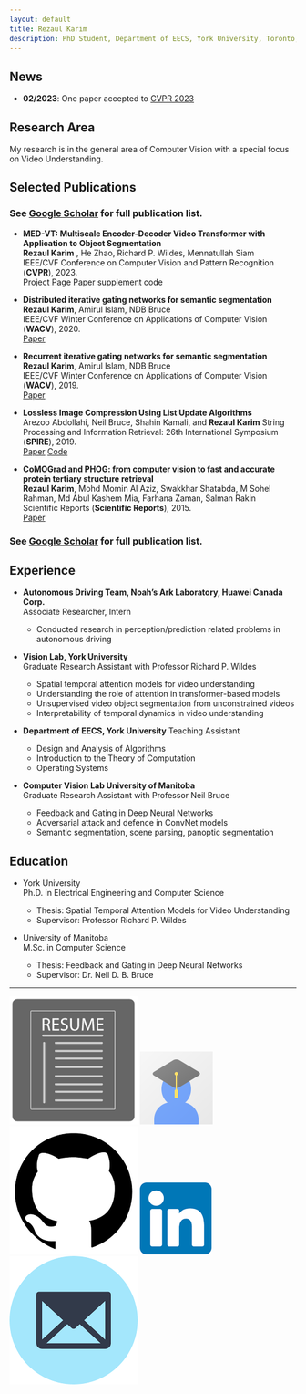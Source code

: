 ```yaml
---
layout: default
title: Rezaul Karim
description: PhD Student, Department of EECS, York University, Toronto, Canada. <br> <a title="Resume" href="/my/includes/resume.pdf"><img class="svg-social-icon" src="/my/includes/resume_icon.png"></a> <a title="Google Scholar" href="https://scholar.google.com/citations?hl=en&user=sgKzrSgAAAAJ&view_op=list_works&sortby=pubdate"><img class="svg-social-icon" src="/my/includes/avatar_scholar_128.png"></a> <a title="Github" href="https://github.com/rkyuca"><img class="svg-social-icon" src="/my/includes/github_icon_black.png"></a> <a title="LinkedIn" href="https://www.linkedin.com/in/rezaulkarimyu/"><img class="svg-social-icon" src="/my/includes/linkedin_icon_square.png"></a> <a title="Email" href="mailto:karimr31@yorku.ca"><img class="svg-social-icon" src="/my/includes/email_icon_blue.png"></a>
---
```




## News   
* **02/2023**: One paper accepted to [CVPR 2023](https://cvpr2023.thecvf.com)

## Research Area
My research is in the general area of Computer Vision with a special focus on Video Understanding. 


## Selected Publications   
### See [Google Scholar](https://scholar.google.com/citations?view_op=list_works&hl=en&hl=en&user=sgKzrSgAAAAJ&sortby=pubdate)  for full publication list.


*  **MED-VT: Multiscale Encoder-Decoder Video Transformer with Application to Object Segmentation**  
**Rezaul Karim** , He Zhao, Richard P. Wildes, Mennatullah Siam  
IEEE/CVF Conference on Computer Vision and Pattern Recognition (**CVPR**), 2023.  
[Project Page](./medvt/index.html) [Paper](https://openaccess.thecvf.com/content/CVPR2023/papers/Karim_MED-VT_Multiscale_Encoder-Decoder_Video_Transformer_With_Application_To_Object_Segmentation_CVPR_2023_paper.pdf) [supplement](https://openaccess.thecvf.com/content/CVPR2023/supplemental/Karim_MED-VT_Multiscale_Encoder-Decoder_CVPR_2023_supplemental.pdf)  [code](https://github.com/rkyuca/medvt)

* **Distributed iterative gating networks for semantic segmentation**
**Rezaul Karim**, Amirul Islam, NDB Bruce   
IEEE/CVF Winter Conference on Applications of Computer Vision (**WACV**), 2020.   
[Paper](https://openaccess.thecvf.com/content_WACV_2020/papers/Karim_Distributed_Iterative_Gating_Networks_for_Semantic_Segmentation_WACV_2020_paper.pdf)


* **Recurrent iterative gating networks for semantic segmentation**   
**Rezaul Karim**, Amirul Islam, NDB Bruce   
IEEE/CVF Winter Conference on Applications of Computer Vision (**WACV**), 2019.   
[Paper](https://ieeexplore.ieee.org/stamp/stamp.jsp?arnumber=8658560)


* **Lossless Image Compression Using List Update Algorithms**   
Arezoo Abdollahi, Neil Bruce, Shahin Kamali, and **Rezaul Karim**
String Processing and Information Retrieval: 26th International Symposium (**SPIRE**), 2019.  
[Paper](https://link.springer.com/chapter/10.1007/978-3-030-32686-9_2) [Code](https://github.com/rkyuca/lossless_image_compression)

* **CoMOGrad and PHOG: from computer vision to fast and accurate protein tertiary structure retrieval**   
**Rezaul Karim**, Mohd Momin Al Aziz, Swakkhar Shatabda, M Sohel Rahman, Md Abul Kashem Mia, Farhana Zaman, Salman Rakin   
Scientific Reports (**Scientific Reports**), 2015.  
[Paper](https://www.nature.com/articles/srep13275)

### See [Google Scholar](https://scholar.google.com/citations?view_op=list_works&hl=en&hl=en&user=sgKzrSgAAAAJ&sortby=pubdate)  for full publication list.


## Experience 

*  **Autonomous Driving Team, Noah’s Ark Laboratory, Huawei Canada Corp.**  
Associate Researcher, Intern   
    * Conducted research in perception/prediction related problems in autonomous driving


* **Vision Lab, York University**  
Graduate Research Assistant with Professor Richard P. Wildes
  * Spatial temporal attention models for video understanding
  * Understanding the role of attention in transformer-based models
  * Unsupervised video object segmentation from unconstrained videos
  * Interpretability of temporal dynamics in video understanding 
  

* **Department of EECS, York University**
Teaching Assistant
  * Design and Analysis of Algorithms
  * Introduction to the Theory of Computation
  * Operating Systems
  

* **Computer Vision Lab University of Manitoba**   
Graduate Research Assistant with Professor Neil Bruce
  * Feedback and Gating in Deep Neural Networks
  * Adversarial attack and defence in ConvNet models
  * Semantic segmentation, scene parsing, panoptic segmentation


## Education

* York University  
Ph.D. in Electrical Engineering and Computer Science
  * Thesis: Spatial Temporal Attention Models for Video Understanding
  * Supervisor: Professor Richard P. Wildes
  

*  University of Manitoba   
M.Sc. in Computer Science
    * Thesis: Feedback and Gating in Deep Neural Networks
    * Supervisor: Dr. Neil D. B. Bruce

***
<a title="Resume" href="/my/includes/resume.pdf"><img class="svg-social-icon" src="./my/includes/resume_icon.png"></a>
<a title="Google Scholar" href="https://scholar.google.com/citations?hl=en&user=sgKzrSgAAAAJ&view_op=list_works&sortby=pubdate"><img class="svg-social-icon" src="./my/includes/avatar_scholar_128.png"></a>
<a title="Github" href="https://github.com/rkyuca"><img class="svg-social-icon" src="./my/includes/github_icon_black.png"></a>
<a title="LinkedIn" href="https://www.linkedin.com/in/rezaulkarimyu/"><img class="svg-social-icon" src="./my/includes/linkedin_icon_square.png"></a>
<a title="Email" href="mailto:karimr31@yorku.ca"><img class="svg-social-icon" src="./my/includes/email_icon_blue.png"></a>

